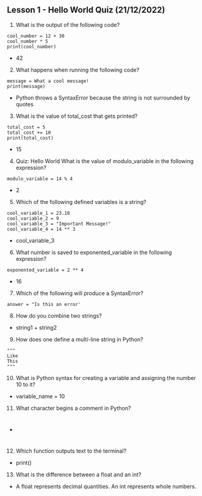 ## Lesson 1 - Hello World Quiz (21/12/2022)

1. What is the output of the following code?

```
cool_number = 12 + 30
cool_number * 5
print(cool_number)
```

- 42

2. What happens when running the following code?

```
message = What a cool message!
print(message)
```

- Python throws a SyntaxError because the string is not surrounded by quotes

3. What is the value of total_cost that gets printed?

```
total_cost = 5
total_cost += 10
print(total_cost)
```

- 15

4. Quiz: Hello World
   What is the value of modulo_variable in the following expression?

```
modulo_variable = 14 % 4
```

- 2

5. Which of the following defined variables is a string?

```
cool_variable_1 = 23.18
cool_variable_2 = 9
cool_variable_3 = "Important Message!"
cool_variable_4 = 14 ** 3
```

- cool_variable_3

6. What number is saved to exponented_variable in the following expression?

```
exponented_variable = 2 ** 4
```

- 16

7. Which of the following will produce a SyntaxError?

```
answer = "Is this an error'
```

8. How do you combine two strings?

- string1 + string2

9. How does one define a multi-line string in Python?

```
"""
Like
This
"""
```

10. What is Python syntax for creating a variable and assigning the number 10 to it?

- variable_name = 10

11. What character begins a comment in Python?

- #

12. Which function outputs text to the terminal?

- print()

13. What is the difference between a float and an int?

- A float represents decimal quantities. An int represents whole numbers.
